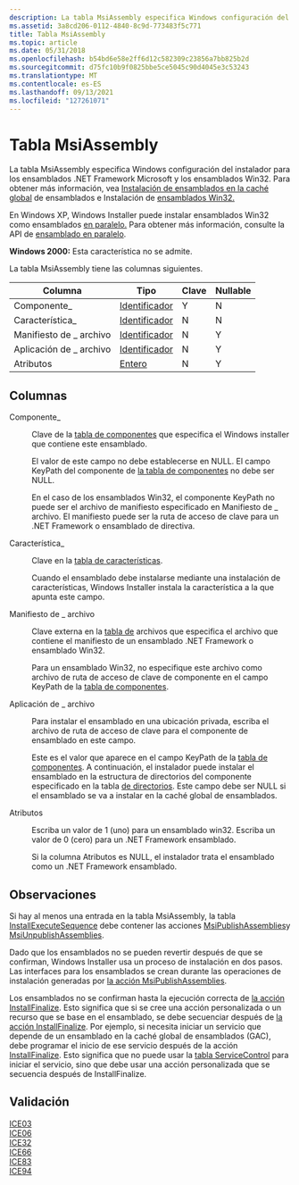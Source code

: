 ```yaml
---
description: La tabla MsiAssembly especifica Windows configuración del instalador para los ensamblados .NET Framework Microsoft y los ensamblados Win32. Para obtener más información, vea Instalación de ensamblados en la caché global de ensamblados e Instalación de ensamblados Win32.
ms.assetid: 3a8cd206-0112-4840-8c9d-773483f5c771
title: Tabla MsiAssembly
ms.topic: article
ms.date: 05/31/2018
ms.openlocfilehash: b54bd6e58e2ff6d12c582309c23856a7bb825b2d
ms.sourcegitcommit: d75fc10b9f0825bbe5ce5045c90d4045e3c53243
ms.translationtype: MT
ms.contentlocale: es-ES
ms.lasthandoff: 09/13/2021
ms.locfileid: "127261071"
---
```

# <a name="msiassembly-table"></a>Tabla MsiAssembly

La tabla MsiAssembly especifica Windows configuración del instalador para los ensamblados .NET Framework Microsoft y los ensamblados Win32. Para obtener más información, vea [Instalación de ensamblados en la caché global](installation-of-assemblies-to-the-global-assembly-cache.md) de ensamblados e Instalación de [ensamblados Win32.](installation-of-win32-assemblies.md)

En Windows XP, Windows Installer puede instalar ensamblados Win32 como ensamblados [en paralelo.](side-by-side-assemblies.md) Para obtener más información, consulte la API de [ensamblado en paralelo](../sbscs/side-by-side-assembly-api.md).

**Windows 2000:** Esta característica no se admite.

La tabla MsiAssembly tiene las columnas siguientes.



| Columna            | Tipo                         | Clave | Nullable |
|-------------------|------------------------------|-----|----------|
| Componente\_       | [Identificador](identifier.md) | Y   | N        |
| Característica\_         | [Identificador](identifier.md) | N   | N        |
| Manifiesto de \_ archivo    | [Identificador](identifier.md) | N   | Y        |
| Aplicación de \_ archivo | [Identificador](identifier.md) | N   | Y        |
| Atributos        | [Entero](integer.md)       | N   | Y        |



 

## <a name="columns"></a>Columnas

<dl> <dt>

<span id="Component_"></span><span id="component_"></span><span id="COMPONENT_"></span>Componente\_
</dt> <dd>

Clave de la [tabla de componentes](component-table.md) que especifica el Windows installer que contiene este ensamblado.

El valor de este campo no debe establecerse en NULL. El campo KeyPath del componente de [la tabla de componentes](component-table.md) no debe ser NULL.

En el caso de los ensamblados Win32, el componente KeyPath no puede ser el archivo de manifiesto especificado en Manifiesto de \_ archivo. El manifiesto puede ser la ruta de acceso de clave para un .NET Framework o ensamblado de directiva.

</dd> <dt>

<span id="Feature_"></span><span id="feature_"></span><span id="FEATURE_"></span>Característica\_
</dt> <dd>

Clave en la [tabla de características](feature-table.md).

Cuando el ensamblado debe instalarse mediante una instalación de características, Windows Installer instala la característica a la que apunta este campo.

</dd> <dt>

<span id="File_Manifest"></span><span id="file_manifest"></span><span id="FILE_MANIFEST"></span>Manifiesto de \_ archivo
</dt> <dd>

Clave externa en la [tabla de](file-table.md) archivos que especifica el archivo que contiene el manifiesto de un ensamblado .NET Framework o ensamblado Win32.

Para un ensamblado Win32, no especifique este archivo como archivo de ruta de acceso de clave de componente en el campo KeyPath de la [tabla de componentes](component-table.md).

</dd> <dt>

<span id="File_Application"></span><span id="file_application"></span><span id="FILE_APPLICATION"></span>Aplicación de \_ archivo
</dt> <dd>

Para instalar el ensamblado en una ubicación privada, escriba el archivo de ruta de acceso de clave para el componente de ensamblado en este campo.

Este es el valor que aparece en el campo KeyPath de la [tabla de componentes](component-table.md). A continuación, el instalador puede instalar el ensamblado en la estructura de directorios del componente especificado en la tabla [de directorios](directory-table.md). Este campo debe ser NULL si el ensamblado se va a instalar en la caché global de ensamblados.

</dd> <dt>

<span id="Attributes"></span><span id="attributes"></span><span id="ATTRIBUTES"></span>Atributos
</dt> <dd>

Escriba un valor de 1 (uno) para un ensamblado win32. Escriba un valor de 0 (cero) para un .NET Framework ensamblado.

Si la columna Atributos es NULL, el instalador trata el ensamblado como un .NET Framework ensamblado.

</dd> </dl>

## <a name="remarks"></a>Observaciones

Si hay al menos una entrada en la tabla MsiAssembly, la tabla [InstallExecuteSequence](installexecutesequence-table.md) debe contener las acciones [MsiPublishAssemblies](msipublishassemblies-action.md)y [MsiUnpublishAssemblies](msiunpublishassemblies-action.md).

Dado que los ensamblados no se pueden revertir después de que se confirman, Windows Installer usa un proceso de instalación en dos pasos. Las interfaces para los ensamblados se crean durante las operaciones de instalación generadas por [la acción MsiPublishAssemblies](msipublishassemblies-action.md).

Los ensamblados no se confirman hasta la ejecución correcta de [la acción InstallFinalize](installfinalize-action.md). Esto significa que si se cree una acción personalizada o un recurso que se base en el ensamblado, se debe secuenciar después de [la acción InstallFinalize](installfinalize-action.md). Por ejemplo, si necesita iniciar un servicio que depende de un ensamblado en la caché global de ensamblados (GAC), debe programar el inicio de ese servicio después de la acción [InstallFinalize](installfinalize-action.md). Esto significa que no puede usar la [tabla ServiceControl](servicecontrol-table.md) para iniciar el servicio, sino que debe usar una acción personalizada que se secuencia después de InstallFinalize.

## <a name="validation"></a>Validación

<dl>

[ICE03](ice03.md)  
[ICE06](ice06.md)  
[ICE32](ice32.md)  
[ICE66](ice66.md)  
[ICE83](ice83.md)  
[ICE94](ice94.md)  
</dl>

 

 
